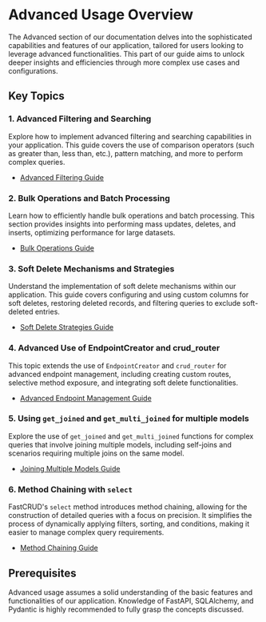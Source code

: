 # Advanced Usage Overview

The Advanced section of our documentation delves into the sophisticated capabilities and features of our application, tailored for users looking to leverage advanced functionalities. This part of our guide aims to unlock deeper insights and efficiencies through more complex use cases and configurations.

## Key Topics

### 1. Advanced Filtering and Searching
Explore how to implement advanced filtering and searching capabilities in your application. This guide covers the use of comparison operators (such as greater than, less than, etc.), pattern matching, and more to perform complex queries.

- [Advanced Filtering Guide](crud.md#advanced-filters)

### 2. Bulk Operations and Batch Processing
Learn how to efficiently handle bulk operations and batch processing. This section provides insights into performing mass updates, deletes, and inserts, optimizing performance for large datasets.

- [Bulk Operations Guide](crud.md#allow-multiple-updates-and-deletes)

### 3. Soft Delete Mechanisms and Strategies
Understand the implementation of soft delete mechanisms within our application. This guide covers configuring and using custom columns for soft deletes, restoring deleted records, and filtering queries to exclude soft-deleted entries.

- [Soft Delete Strategies Guide](endpoint.md#custom-soft-delete)

### 4. Advanced Use of EndpointCreator and crud_router
This topic extends the use of `EndpointCreator` and `crud_router` for advanced endpoint management, including creating custom routes, selective method exposure, and integrating soft delete functionalities.

- [Advanced Endpoint Management Guide](endpoint.md#advanced-use-of-endpointcreator)

### 5. Using `get_joined` and `get_multi_joined` for multiple models
Explore the use of `get_joined` and `get_multi_joined` functions for complex queries that involve joining multiple models, including self-joins and scenarios requiring multiple joins on the same model.

- [Joining Multiple Models Guide](crud.md#using-get_joined-and-get_multi_joined-for-multiple-models)

### 6. Method Chaining with `select`
FastCRUD's `select` method introduces method chaining, allowing for the construction of detailed queries with a focus on precision. It simplifies the process of dynamically applying filters, sorting, and conditions, making it easier to manage complex query requirements.

- [Method Chaining Guide](crud.md#enhanced-query-capabilities-with-method-chaining)

## Prerequisites
Advanced usage assumes a solid understanding of the basic features and functionalities of our application. Knowledge of FastAPI, SQLAlchemy, and Pydantic is highly recommended to fully grasp the concepts discussed.
